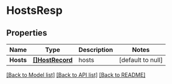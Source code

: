 # HostsResp

## Properties
Name | Type | Description | Notes
------------ | ------------- | ------------- | -------------
**Hosts** | [**[]HostRecord**](HostRecord.md) | hosts | [default to null]

[[Back to Model list]](../README.md#documentation-for-models) [[Back to API list]](../README.md#documentation-for-api-endpoints) [[Back to README]](../README.md)


